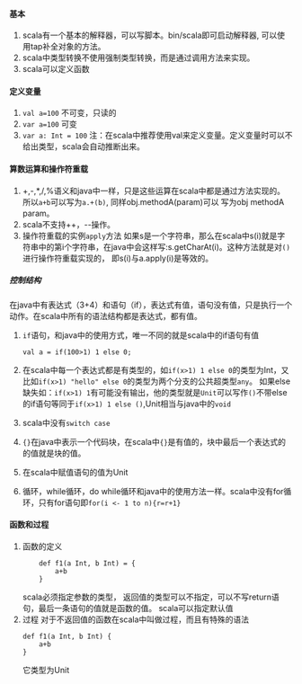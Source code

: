 

#### 基本
1. scala有一个基本的解释器，可以写脚本。bin/scala即可启动解释器, 可以使用tap补全对象的方法。
2. scala中类型转换不使用强制类型转换，而是通过调用方法来实现。
3. scala可以定义函数

#### 定义变量
1. `val a=100` 不可变，只读的
2. `var a=100` 可变
3. `var a: Int = 100`
注：在scala中推荐使用val来定义变量。定义变量时可以不给出类型，scala会自动推断出来。

#### 算数运算和操作符重载
1. +,-,*,/,%语义和java中一样，只是这些运算在scala中都是通过方法实现的。所以`a+b`可以写为`a.+(b)`, 同样obj.methodA(param)可以
写为obj methodA param。
2. scala不支持++，--操作。
3. 操作符重载的实例`apply`方法
如果s是一个字符串，那么在scala中s(i)就是字符串中的第i个字符串，在java中会这样写:s.getCharAt(i)。这种方法就是对`()`进行操作符重载实现的，
即s(i)与a.apply(i)是等效的。

##### 控制结构
在java中有表达式（3+4）和语句（if），表达式有值，语句没有值，只是执行一个动作。在scala中所有的语法结构都是表达式，都有值。
1. `if`语句，和java中的使用方式，唯一不同的就是scala中的if语句有值

    ```
    val a = if(100>1) 1 else 0;
    ```
2. 在scala中每一个表达式都是有类型的，如`if(x>1) 1 else 0`的类型为Int，又比如`if(x>1) "hello" else 0`的类型为两个分支的公共超类型`any`。
如果else缺失如：`if(x>1) 1`有可能没有输出，他的类型就是`Unit`可以写作`()`不带else的if语句等同于`if(x>1) 1 else ()`,Unit相当与java中的`void`
3. scala中没有`switch case`
4. `{}`在java中表示一个代码块，在scala中`{}`是有值的，块中最后一个表达式的的值就是块的值。
5. 在scala中赋值语句的值为Unit
6. 循环，while循环，do while循环和java中的使用方法一样。scala中没有for循环，只有for语句即`for(i <- 1 to n){r=r+1}`


#### 函数和过程
1. 函数的定义
    ```
        def f1(a Int, b Int) = {
            a+b
        }
    ```
    scala必须指定参数的类型， 返回值的类型可以不指定，可以不写return语句，最后一条语句的值就是函数的值。
    scala可以指定默认值
2. 过程
对于不返回值的函数在scala中叫做过程，而且有特殊的语法 
    ```
    def f1(a Int, b Int) {
        a+b
    }
    ```
    它类型为Unit







